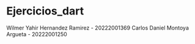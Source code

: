# Ejercicios_dart
Wilmer Yahir Hernandez Ramirez - 20222001369
Carlos Daniel Montoya Argueta  - 20222001250

